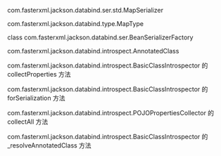 
com.fasterxml.jackson.databind.ser.std.MapSerializer

com.fasterxml.jackson.databind.type.MapType

class com.fasterxml.jackson.databind.ser.BeanSerializerFactory

com.fasterxml.jackson.databind.introspect.AnnotatedClass

com.fasterxml.jackson.databind.introspect.BasicClassIntrospector 的 collectProperties 方法

com.fasterxml.jackson.databind.introspect.BasicClassIntrospector 的 forSerialization 方法 

com.fasterxml.jackson.databind.introspect.POJOPropertiesCollector 的 collectAll 方法

com.fasterxml.jackson.databind.introspect.BasicClassIntrospector 的 _resolveAnnotatedClass 方法